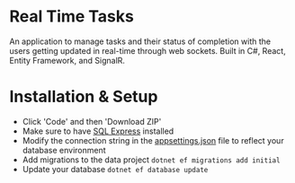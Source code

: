 # Real Time Tasks

An application to manage tasks and their status of completion with the users getting updated in real-time
through web sockets. Built in C#, React, Entity Framework, and SignalR.

# Installation & Setup

* Click 'Code' and then 'Download ZIP'
* Make sure to have [SQL Express](https://www.microsoft.com/en-us/download/details.aspx?id=55994) installed
* Modify the connection string in the [appsettings.json](https://github.com/YochevedWaj/RealTimeTasks/blob/master/RealTimeTasks.Web/appsettings.json) file to reflect your database environment
* Add migrations to the data project `dotnet ef migrations add initial`
* Update your database `dotnet ef database update`
